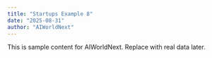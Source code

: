 ```yaml
---
title: "Startups Example 8"
date: "2025-08-31"
author: "AIWorldNext"
---
```

This is sample content for AIWorldNext. Replace with real data later.
